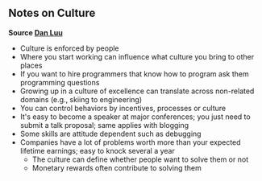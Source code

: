 ## Notes on Culture

**Source [Dan Luu](https://danluu.com/culture/)**

- Culture is enforced by people
- Where you start working can influence what culture you bring to other places
- If you want to hire programmers that know how to program ask them programming questions 
- Growing up in a culture of excellence can translate across non-related domains (e.g., skiing to engineering)
- You can control behaviors by incentives, processes or culture
- It's easy to become a speaker at major conferences; you just need to submit a talk proposal; same applies with blogging
- Some skills are attitude dependent such as debugging
- Companies have a lot of problems worth more than your expected lifetime earnings; easy to knock several a year
	- The culture can define whether people want to solve them or not
	- Monetary rewards often contribute to solving them